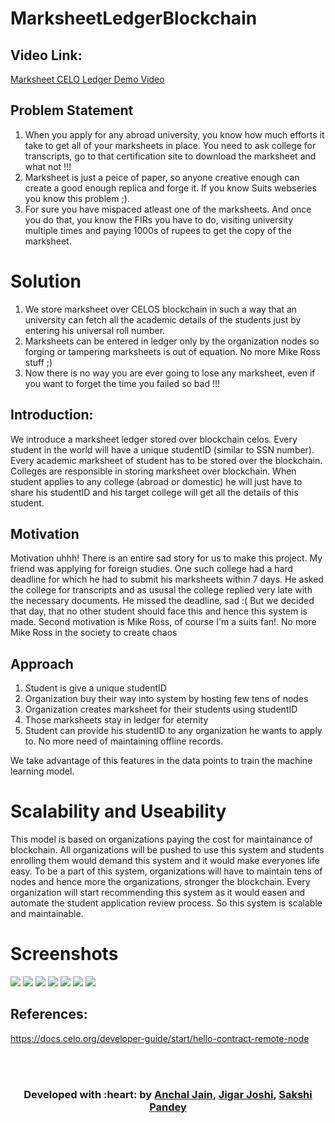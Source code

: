# MarksheetLedgerBlockchain

## Video Link: 
  <a href="https://www.youtube.com/watch?v=6eIDN0cJ2-g"> Marksheet CELO Ledger Demo Video </a>
## Problem Statement

1. When you apply for any abroad university, you know how much efforts it take to get all of your marksheets in place. You need to ask college for transcripts, go to that certification site to download the marksheet and what not !!!
2. Marksheet is just a peice of paper, so anyone creative enough can create a good enough replica and forge it. If you know Suits webseries you know this problem ;).
3. For sure you have mispaced atleast one of the marksheets. And once you do that, you know the FIRs you have to do, visiting university multiple times and paying 1000s of rupees to get the copy of the marksheet.

# Solution

1. We store marksheet over CELOS blockchain in such a way that an university can fetch all the academic details of the students just by entering his universal roll number.
2. Marksheets can be entered in ledger only by the organization nodes so forging or tampering marksheets is out of equation. No more Mike Ross stuff ;)
3. Now there is no way you are ever going to lose any marksheet, even if you want to forget the time you failed so bad !!!

## Introduction:

We introduce a marksheet ledger stored over blockchain celos. Every student in the world will have a unique studentID (similar to SSN number). Every academic marksheet of student has to be stored over the blockchain. Colleges are responsible in storing marksheet over blockchain. When student applies to any college (abroad or domestic) he will just have to share his studentID and his target college will get all the details of this student.

## Motivation

Motivation uhhh! There is an entire sad story for us to make this project. My friend was applying for foreign studies. One such college had a hard deadline for which he had to submit his marksheets within 7 days. He asked the college for transcripts and as ususal the college replied very late with the necessary documents. He missed the deadline, sad :( But we decided that day, that no other student should face this and hence this system is made. Second motivation is Mike Ross, of course I'm a suits fan!. No more Mike Ross in the society to create chaos

## Approach

1. Student is give a unique studentID
2. Organization buy their way into system by hosting few tens of nodes
3. Organization creates marksheet for their students using studentID
4. Those marksheets stay in ledger for eternity
5. Student can provide his studentID to any organization he wants to apply to. No more need of maintaining offline records.

We take advantage of this features in the data points to train the machine learning model.


# Scalability and Useability

This model is based on organizations paying the cost for maintainance of blockchain. All organizations will be pushed to use this system and students enrolling them would demand this system and it would make everyones life easy. To be a part of this system, organizations will have to maintain tens of nodes and hence more the organizations, stronger the blockchain. Every organization will start recommending this system as it would easen and automate the student application review process. So this system is scalable and maintainable.

# Screenshots

![](https://github.com/anchaljain007/MarksheetLedgerBlockchain/blob/master/screenshots/dashboard.jpg)
![](https://github.com/anchaljain007/MarksheetLedgerBlockchain/blob/master/screenshots/addStudent.jpg)
![](https://github.com/anchaljain007/MarksheetLedgerBlockchain/blob/master/screenshots/addMarksheet.jpg)
![](https://github.com/anchaljain007/MarksheetLedgerBlockchain/blob/master/screenshots/addMarks.jpg)
![](https://github.com/anchaljain007/MarksheetLedgerBlockchain/blob/master/screenshots/viewMarksheet.jpg)
![](https://github.com/anchaljain007/MarksheetLedgerBlockchain/blob/master/screenshots/ListMarksheet.png)
![](https://github.com/anchaljain007/MarksheetLedgerBlockchain/blob/master/screenshots/ViewMarksTable.png)


## References:
https://docs.celo.org/developer-guide/start/hello-contract-remote-node

<br><br>

<h3 align="center"><b>Developed with :heart: by <a href="https://github.com/anchaljain007/">Anchal Jain</a>, <a href="https://github.com/JigarJoshi04">Jigar Joshi</a>, <a href="https://github.com/sakship31">Sakshi Pandey</a></b></h1>



